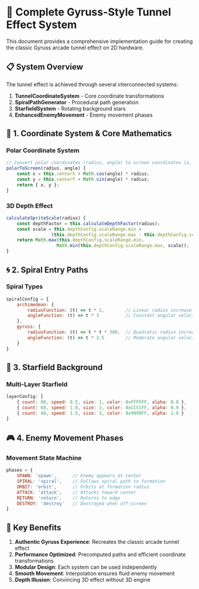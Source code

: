 # 🎯 Complete Gyruss-Style Tunnel Effect System

This document provides a comprehensive implementation guide for creating the classic Gyruss arcade tunnel effect on 2D hardware.

## 📋 **System Overview**

The tunnel effect is achieved through several interconnected systems:

1. **TunnelCoordinateSystem** - Core coordinate transformations
2. **SpiralPathGenerator** - Procedural path generation  
3. **StarfieldSystem** - Rotating background stars
4. **EnhancedEnemyMovement** - Enemy movement phases

## 🎯 **1. Coordinate System & Core Mathematics**

### **Polar Coordinate System**

```javascript
// Convert polar coordinates (radius, angle) to screen coordinates (x, y)
polarToScreen(radius, angle) {
    const x = this.centerX + Math.cos(angle) * radius;
    const y = this.centerY + Math.sin(angle) * radius;
    return { x, y };
}
```

### **3D Depth Effect**

```javascript
calculateSpriteScale(radius) {
    const depthFactor = this.calculateDepthFactor(radius);
    const scale = this.depthConfig.scaleRange.min + 
                 (this.depthConfig.scaleRange.max - this.depthConfig.scaleRange.min) * depthFactor;
    return Math.max(this.depthConfig.scaleRange.min, 
                   Math.min(this.depthConfig.scaleRange.max, scale));
}
```

## 🌀 **2. Spiral Entry Paths**

### **Spiral Types**

```javascript
spiralConfig = {
    archimedean: {
        radiusFunction: (t) => t * 2,        // Linear radius increase
        angleFunction: (t) => t * 3          // Constant angular velocity
    },
    gyruss: {
        radiusFunction: (t) => t * t * 300,  // Quadratic radius increase
        angleFunction: (t) => t * 2.5        // Moderate angular velocity
    }
}
```

## 🌟 **3. Starfield Background**

### **Multi-Layer Starfield**

```javascript
layerConfig: [
    { count: 80, speed: 0.5, size: 1, color: 0xFFFFFF, alpha: 0.8 },   // Far layer
    { count: 60, speed: 1.0, size: 2, color: 0xCCCCFF, alpha: 0.9 },   // Mid layer
    { count: 40, speed: 1.5, size: 3, color: 0x9999FF, alpha: 1.0 }    // Near layer
]
```

## 🎮 **4. Enemy Movement Phases**

### **Movement State Machine**

```javascript
phases = {
    SPAWN: 'spawn',      // Enemy appears at center
    SPIRAL: 'spiral',    // Follows spiral path to formation
    ORBIT: 'orbit',      // Orbits at formation radius
    ATTACK: 'attack',    // Attacks toward center
    RETURN: 'return',    // Returns to edge
    DESTROY: 'destroy'   // Destroyed when off-screen
}
```

## 🎯 **Key Benefits**

1. **Authentic Gyruss Experience**: Recreates the classic arcade tunnel effect
2. **Performance Optimized**: Precomputed paths and efficient coordinate transformations
3. **Modular Design**: Each system can be used independently
4. **Smooth Movement**: Interpolation ensures fluid enemy movement
5. **Depth Illusion**: Convincing 3D effect without 3D engine 